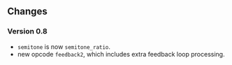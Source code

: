 ## Changes

### Version 0.8

- `semitone` is now `semitone_ratio`.
- new opcode `feedback2`, which includes extra feedback loop processing.
